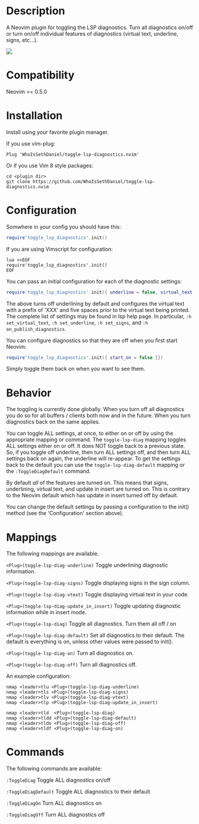 # Description
A Neovim plugin for toggling the LSP diagnostics. Turn all diagnostics on/off or turn on/off
individual features of diagnostics (virtual text, underline, signs, etc...).

<img src="https://github.com/WhoIsSethDaniel/public-assets/blob/main/toggle-diag-on-off-2.gif">

# Compatibility
Neovim >= 0.5.0

# Installation
Install using your favorite plugin manager. 

If you use vim-plug:
```vim
Plug 'WhoIsSethDaniel/toggle-lsp-diagnostics.nvim'
```
Or if you use Vim 8 style packages:
```
cd <plugin dir>
git clone https://github.com/WhoIsSethDaniel/toggle-lsp-diagnostics.nvim
```

# Configuration
Somwhere in your config you should have this:
```lua
require'toggle_lsp_diagnostics'.init()
```
If you are using Vimscript for configuration:
```vim
lua <<EOF
require'toggle_lsp_diagnostics'.init()
EOF
```
You can pass an initial configuration for each of the diagnostic settings:
```lua
require'toggle_lsp_diagnostics'.init({ underline = false, virtual_text = { prefix = "XXX", spacing = 5 }})
```
The above turns off underlining by default and configures the virtual text with a prefix of 'XXX' and five
spaces prior to the virtual text being printed. The complete list of settings may be found in lsp help
page. In particular, `:h set_virtual_text`, `:h set_underline`, `:h set_signs`, and `:h on_publish_diagnostics`.

You can configure diagnostics so that they are off when you first start Neovim:
```lua
require'toggle_lsp_diagnostics'.init({ start_on = false }})
```
Simply toggle them back on when you want to see them.

# Behavior
The toggling is currently done globally. When you turn off all diagnostics you do so for
all buffers / clients both now and in the future. When you turn diagnostics back on the 
same applies.

You can toggle ALL settings, at once, to either on or off by using the appropriate mapping or command.
The `toggle-lsp-diag` mapping toggles ALL settings either on or off. It does NOT toggle back to a 
previous state. So, if you toggle off underline, then turn ALL settings off, and then turn ALL settings
back on again, the underline will re-appear. To get the settings back to the default you can use the 
`toggle-lsp-diag-default` mapping or the `:ToggleDiagDefault` command.

By default *all* of the features are turned on. This means that signs, underlining, virtual 
text, and update in insert are turned on. This is contrary to the Neovim default which has
update in insert turned off by default.

You can change the default settings by passing a configuration to the init() method (see the 
'Configuration' section above).

# Mappings
The following mappings are available. 

`<Plug>(toggle-lsp-diag-underline)`
Toggle underlining diagnostic information.

`<Plug>(toggle-lsp-diag-signs)`
Toggle displaying signs in the sign column.

`<Plug>(toggle-lsp-diag-vtext)`
Toggle displaying virtual text in your code.

`<Plug>(toggle-lsp-diag-update_in_insert)`
Toggle updating diagnostic information while in insert mode.

`<Plug>(toggle-lsp-diag)`
Toggle all diagnostics. Turn them all off / on

`<Plug>(toggle-lsp-diag-default)`
Set all diagnostics to their default. The default is everything is on, unless other values were
passed to init().

`<Plug>(toggle-lsp-diag-on)`
Turn all diagnostics on.

`<Plug>(toggle-lsp-diag-off)`
Turn all diagnostics off.

An example configuration:
```vim
nmap <leader>tlu <Plug>(toggle-lsp-diag-underline)
nmap <leader>tls <Plug>(toggle-lsp-diag-signs)
nmap <leader>tlv <Plug>(toggle-lsp-diag-vtext)
nmap <leader>tlp <Plug>(toggle-lsp-diag-update_in_insert)

nmap <leader>tld  <Plug>(toggle-lsp-diag)
nmap <leader>tldd <Plug>(toggle-lsp-diag-default)
nmap <leader>tldo <Plug>(toggle-lsp-diag-off)
nmap <leader>tldf <Plug>(toggle-lsp-diag-on)
```

# Commands
The following commands are available:

`:ToggleDiag`
Toggle ALL diagnostics on/off

`:ToggleDiagDefault`
Toggle ALL diagnostics to their default

`:ToggleDiagOn`
Turn ALL diagnostics on

`:ToggleDiagOff`
Turn ALL diagnostics off
